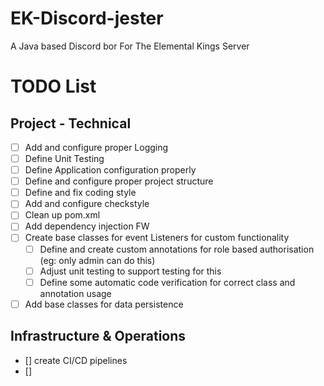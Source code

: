# EK-Discord-jester
A Java based Discord bor For The Elemental Kings Server


# TODO List

## Project - Technical
- [ ] Add and configure proper Logging
- [ ] Define Unit Testing
- [ ] Define Application configuration properly
- [ ] Define and configure proper project structure
- [ ] Define and fix coding style
- [ ] Add and configure checkstyle
- [ ] Clean up pom.xml
- [ ] Add dependency injection FW
- [ ] Create base classes for event Listeners for custom functionality
  - [ ] Define and create custom annotations for role based authorisation (eg: only admin can do this)
  - [ ] Adjust unit testing to support testing for this
  - [ ] Define some automatic code verification for correct class and annotation usage
- [ ] Add base classes for data persistence

## Infrastructure & Operations
- [] create CI/CD pipelines
- [] 